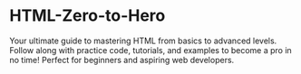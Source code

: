 # HTML-Zero-to-Hero
 Your ultimate guide to mastering HTML from basics to advanced levels. Follow along with practice code, tutorials, and examples to become a pro in no time! Perfect for beginners and aspiring web developers.
